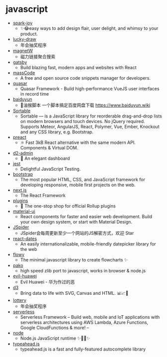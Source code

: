 # javascript
- [spark-joy](https://github.com/sw-yx/spark-joy)
  - ✨😂easy ways to add design flair, user delight, and whimsy to your product.
- [lucky-draw](https://github.com/vitozyf/lucky-draw)
  - 年会抽奖程序
- [magnetW](https://github.com/xiandanin/magnetW)
  - 磁力链接聚合搜索
- [gatsby](https://github.com/gatsbyjs/gatsby)
  - Build blazing fast, modern apps and websites with React
- [massCode](https://github.com/antonreshetov/massCode)
  - A free and open source code snippets manager for developers.
- [quasar](https://github.com/quasarframework/quasar)
  - Quasar Framework - Build high-performance VueJS user interfaces in record time
- [baiduyun](https://github.com/syhyz1990/baiduyun)
  - 🖖油猴脚本 一个脚本搞定百度网盘下载 https://www.baiduyun.wiki
- [Sortable](https://github.com/SortableJS/Sortable)
  - Sortable — is a JavaScript library for reorderable drag-and-drop lists on modern browsers and touch devices. No jQuery required. Supports Meteor, AngularJS, React, Polymer, Vue, Ember, Knockout and any CSS library, e.g. Bootstrap.
- [preact](https://github.com/preactjs/preact)
  - ⚛️ Fast 3kB React alternative with the same modern API. Components & Virtual DOM.
- [d2-admin](https://github.com/d2-projects/d2-admin)
  - 🌈 An elegant dashboard
- [jest](https://github.com/facebook/jest)
  - Delightful JavaScript Testing.
- [bootstrap](https://github.com/twbs/bootstrap)
  - The most popular HTML, CSS, and JavaScript framework for developing responsive, mobile first projects on the web.
- [next.js](https://github.com/zeit/next.js)
  - The React Framework
- [plugins](https://github.com/rollup/plugins)
  - 🍣 The one-stop shop for official Rollup plugins
- [material-ui](https://github.com/mui-org/material-ui)
  - React components for faster and easier web development. Build your own design system, or start with Material Design.
- [JSpider](https://github.com/scrapyhub/JSpider)
  - JSpider会每周更新至少一个网站的JS解密方式，欢迎 Star
- [react-dates](https://github.com/airbnb/react-dates)
  - An easily internationalizable, mobile-friendly datepicker library for the web
- [flowy](https://github.com/alyssaxuu/flowy)
  - The minimal javascript library to create flowcharts ✨
- [pako](https://github.com/nodeca/pako)
  - high speed zlib port to javascript, works in browser & node.js
- [evil-huawei](https://github.com/evil-huawei/evil-huawei)
  - Evil Huawei - 华为作过的恶
- [d3](https://github.com/d3/d3)
  - Bring data to life with SVG, Canvas and HTML. 📊📈🎉
- [lottery](https://github.com/fouber/lottery)
  - 年会抽奖程序
- [serverless](https://github.com/serverless/serverless)
  - Serverless Framework – Build web, mobile and IoT applications with serverless architectures using AWS Lambda, Azure Functions, Google CloudFunctions & more! –
- [node](https://github.com/nodejs/node)
  - Node.js JavaScript runtime ✨🐢🚀✨
- [typeahead.js](https://github.com/twitter/typeahead.js)
  - typeahead.js is a fast and fully-featured autocomplete library
